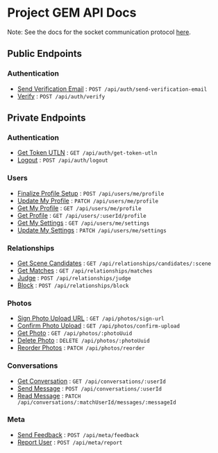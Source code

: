 # Project GEM API Docs

Note: See the docs for the socket communication protocol [here](socket/README.md).

## Public Endpoints

### Authentication

* [Send Verification Email](auth/send-verification-email.md) : `POST /api/auth/send-verification-email`
* [Verify](auth/verify.md) : `POST /api/auth/verify`

## Private Endpoints

### Authentication
* [Get Token UTLN](auth/get-token-utln.md) : `GET /api/auth/get-token-utln`
* [Logout](auth/logout.md) : `POST /api/auth/logout`

### Users
* [Finalize Profile Setup](users/finalize-profile-setup.md) : `POST /api/users/me/profile`
* [Update My Profile](users/update-my-profile.md) : `PATCH /api/users/me/profile`
* [Get My Profile](users/get-my-profile.md) : `GET /api/users/me/profile`
* [Get Profile](users/get-profile.md) : `GET /api/users/:userId/profile`
* [Get My Settings](users/get-my-settings.md) : `GET /api/users/me/settings`
* [Update My Settings](users/update-my-settings.md) : `PATCH /api/users/me/settings`

### Relationships
* [Get Scene Candidates](relationships/get-scene-candidates.md) : `GET /api/relationships/candidates/:scene`
* [Get Matches](relationships/get-matches.md) : `GET /api/relationships/matches`
* [Judge](relationships/judge.md) : `POST /api/relationships/judge`
* [Block](relationships/block.md) : `POST /api/relationships/block`

### Photos
* [Sign Photo Upload URL](photos/sign-url.md) : `GET /api/photos/sign-url`
* [Confirm Photo Upload](photos/confirm-upload.md) : `GET /api/photos/confirm-upload`
* [Get Photo](photos/get-photo.md) : `GET /api/photos/:photoUuid`
* [Delete Photo](photos/delete-photo.md) : `DELETE /api/photos/:photoUuid`
* [Reorder Photos](photos/reorder-photos.md) : `PATCH /api/photos/reorder`

### Conversations
* [Get Conversation](conversations/get-conversation.md) : `GET /api/conversations/:userId`
* [Send Message](conversations/send-message.md) : `POST /api/conversations/:userId`
* [Read Message](conversations/read-message.md) : `PATCH /api/conversations/:matchUserId/messages/:messageId`

### Meta
* [Send Feedback](meta/send-feedback.md) : `POST /api/meta/feedback`
* [Report User](meta/report-user.md) : `POST /api/meta/report`

